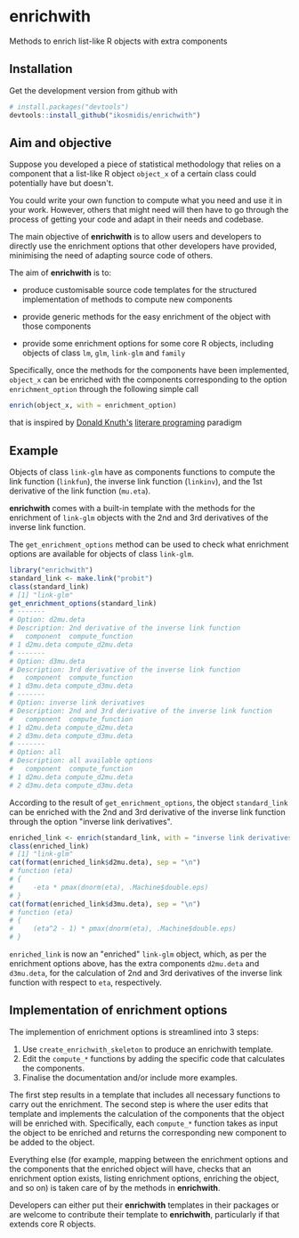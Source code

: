 # enrichwith

Methods to enrich list-like R objects with extra components

## Installation
Get the development version from github with

``` r
# install.packages("devtools")
devtools::install_github("ikosmidis/enrichwith")
```

## Aim and objective

Suppose you developed a piece of statistical methodology that relies
on a component that a list-like R object `object_x` of a certain class
could potentially have but doesn't.

You could write your own function to compute what you need and use it
in your work. However, others that might need will then have to go
through the process of getting your code and adapt in their needs and
codebase.

The main objective of **enrichwith** is to allow users and developers
to directly use the enrichment options that other developers have
provided, minimising the need of adapting source code of others.

The aim of **enrichwith** is to:

* produce customisable source code templates for the structured
  implementation of methods to compute new components

* provide generic methods for the easy enrichment of the object with
  those components

* provide some enrichment options for some core R objects, including
  objects of class `lm`, `glm`, `link-glm` and `family`

Specifically, once the methods for the components have been
implemented, `object_x` can be enriched with the components
corresponding to the option `enrichment_option` through the following
simple call

``` r
enrich(object_x, with = enrichment_option)
```

that is inspired by [Donald
Knuth's](https://en.wikipedia.org/wiki/Donald_Knuth) [literare
programing](https://en.wikipedia.org/wiki/Literate_programming)
paradigm

## Example

Objects of class `link-glm` have as components functions to compute
the link function (`linkfun`), the inverse link function (`linkinv`),
and the 1st derivative of the link function (`mu.eta`).

**enrichwith** comes with a built-in template with the methods for the
enrichment of `link-glm` objects with the 2nd and 3rd derivatives of
the inverse link function.

The `get_enrichment_options` method can be used to check what
enrichment options are available for objects of class `link-glm`.
``` r
library("enrichwith")
standard_link <- make.link("probit")
class(standard_link)
# [1] "link-glm"
get_enrichment_options(standard_link)
# -------
# Option: d2mu.deta
# Description: 2nd derivative of the inverse link function
#   component  compute_function
# 1 d2mu.deta compute_d2mu.deta
# -------
# Option: d3mu.deta
# Description: 3rd derivative of the inverse link function
#   component  compute_function
# 1 d3mu.deta compute_d3mu.deta
# -------
# Option: inverse link derivatives
# Description: 2nd and 3rd derivative of the inverse link function
#   component  compute_function
# 1 d2mu.deta compute_d2mu.deta
# 2 d3mu.deta compute_d3mu.deta
# -------
# Option: all
# Description: all available options
#   component  compute_function
# 1 d2mu.deta compute_d2mu.deta
# 2 d3mu.deta compute_d3mu.deta
```

According to the result of `get_enrichment_options`, the object
`standard_link` can be enriched with the 2nd and 3rd derivative of the
inverse link function through the option "inverse link derivatives".
``` r
enriched_link <- enrich(standard_link, with = "inverse link derivatives")
class(enriched_link)
# [1] "link-glm"
cat(format(enriched_link$d2mu.deta), sep = "\n")
# function (eta)
# {
#     -eta * pmax(dnorm(eta), .Machine$double.eps)
# }
cat(format(enriched_link$d3mu.deta), sep = "\n")
# function (eta)
# {
#     (eta^2 - 1) * pmax(dnorm(eta), .Machine$double.eps)
# }
```
`enriched_link` is now an "enriched" `link-glm` object, which, as per
the enrichment options above, has the extra components `d2mu.deta` and
`d3mu.deta`, for the calculation of 2nd and 3rd derivatives of the
inverse link function with respect to `eta`, respectively.

## Implementation of enrichment options
The implemention of enrichment options is streamlined into 3 steps:

1. Use `create_enrichwith_skeleton` to produce an enrichwith template.
2. Edit the `compute_*` functions by adding the specific code that
   calculates the components.
3. Finalise the documentation and/or include more examples.

The first step results in a template that includes all necessary
functions to carry out the enrichment. The second step is where the
user edits that template and implements the calculation of the
components that the object will be enriched with. Specifically, each
`compute_*` function takes as input the object to be enriched and
returns the corresponding new component to be added to the object.

Everything else (for example, mapping between the enrichment options
and the components that the enriched object will have, checks that an
enrichment option exists, listing enrichment options, enriching the
object, and so on) is taken care of by the methods in **enrichwith**.

Developers can either put their **enrichwith** templates in their
packages or are welcome to contribute their template to
**enrichwith**, particularly if that extends core R objects.
